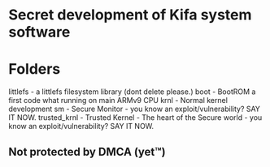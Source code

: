 # Secret development of Kifa system software

# Folders
littlefs - a littlefs filesystem library (dont delete please.)
boot - BootROM a first code what running on main ARMv9 CPU
krnl - Normal kernel development
sm - Secure Monitor - you know an exploit/vulnerability? SAY IT NOW.
trusted_krnl - Trusted Kernel - The heart of the Secure world - you know an exploit/vulnerability? SAY IT NOW.

## Not protected by DMCA (yet™️)